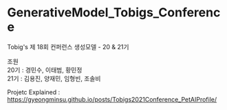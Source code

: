 # GenerativeModel_Tobigs_Conference

Tobig's 제 18회 컨퍼런스 생성모델 - 20 & 21기

조원 \
20기 : 경민수, 이태범, 황민정 \
21기 : 김용진, 양재민, 임형빈, 조솔비

Projetc Explained : https://gyeongminsu.github.io/posts/Tobigs2021Conference_PetAIProfile/
